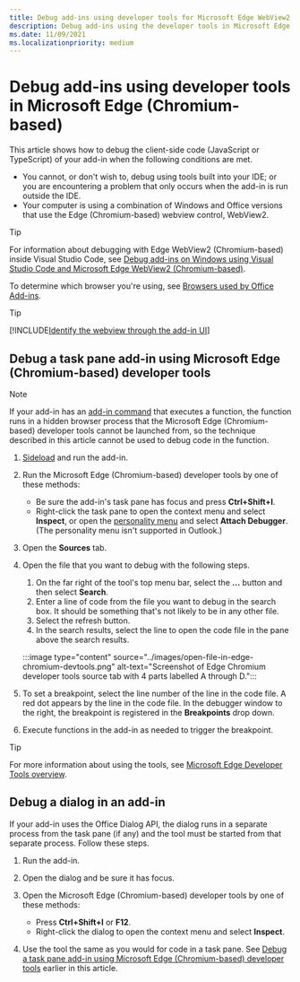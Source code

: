 ```yaml
---
title: Debug add-ins using developer tools for Microsoft Edge WebView2
description: Debug add-ins using the developer tools in Microsoft Edge WebView2 (Chromium-based).
ms.date: 11/09/2021
ms.localizationpriority: medium
---
```


# Debug add-ins using developer tools in Microsoft Edge (Chromium-based)

This article shows how to debug the client-side code (JavaScript or TypeScript) of your add-in when the following conditions are met.

- You cannot, or don't wish to, debug using tools built into your IDE; or you are encountering a problem that only occurs when the add-in is run outside the IDE.
- Your computer is using a combination of Windows and Office versions that use the Edge (Chromium-based) webview control, WebView2.

> [!TIP]
> For information about debugging with Edge WebView2 (Chromium-based) inside Visual Studio Code, see [Debug add-ins on Windows using Visual Studio Code and Microsoft Edge WebView2 (Chromium-based)](debug-desktop-using-edge-chromium.md).

To determine which browser you're using, see [Browsers used by Office Add-ins](../concepts/browsers-used-by-office-web-add-ins.md).

> [!TIP]
> [!INCLUDE[Identify the webview through the add-in UI](../includes/identify-webview-in-ui.md)]

## Debug a task pane add-in using Microsoft Edge (Chromium-based) developer tools

> [!NOTE]
> If your add-in has an [add-in command](../design/add-in-commands.md) that executes a function, the function runs in a hidden browser process that the Microsoft Edge (Chromium-based) developer tools cannot be launched from, so the technique described in this article cannot be used to debug code in the function.

1. [Sideload](create-a-network-shared-folder-catalog-for-task-pane-and-content-add-ins.md) and run the add-in.
1. Run the Microsoft Edge (Chromium-based) developer tools by one of these methods:

   - Be sure the add-in's task pane has focus and press **Ctrl+Shift+I**.
   - Right-click the task pane to open the context menu and select **Inspect**, or open the [personality menu](../design/task-pane-add-ins.md#personality-menu) and select **Attach Debugger**. (The personality menu isn't supported in Outlook.)

1. Open the **Sources** tab.
1. Open the file that you want to debug with the following steps.

   1. On the far right of the tool's top menu bar, select the **...** button and then select **Search**.
   1. Enter a line of code from the file you want to debug in the search box. It should be something that's not likely to be in any other file.
   1. Select the refresh button.
   1. In the search results, select the line to open the code file in the pane above the search results.

   :::image type="content" source="../images/open-file-in-edge-chromium-devtools.png" alt-text="Screenshot of Edge Chromium developer tools source tab with 4 parts labelled A through D.":::

1. To set a breakpoint, select the line number of the line in the code file. A red dot appears by the line in the code file. In the debugger window to the right, the breakpoint is registered in the **Breakpoints** drop down.
1. Execute functions in the add-in as needed to trigger the breakpoint.

> [!TIP]
> For more information about using the tools, see [Microsoft Edge Developer Tools overview](/microsoft-edge/devtools-guide-chromium/).

## Debug a dialog in an add-in

If your add-in uses the Office Dialog API, the dialog runs in a separate process from the task pane (if any) and the tool must be started from that separate process. Follow these steps.

1. Run the add-in.
1. Open the dialog and be sure it has focus.
1. Open the Microsoft Edge (Chromium-based) developer tools by one of these methods:

   - Press **Ctrl+Shift+I** or **F12**.
   - Right-click the dialog to open the context menu and select **Inspect**.

1. Use the tool the same as you would for code in a task pane. See [Debug a task pane add-in using Microsoft Edge (Chromium-based) developer tools](#debug-a-task-pane-add-in-using-microsoft-edge-chromium-based-developer-tools) earlier in this article.
